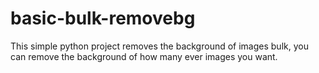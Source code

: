 # basic-bulk-removebg
This simple python project removes the background of images bulk, you can remove the background of how many ever images you want. 
